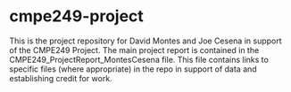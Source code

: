 # cmpe249-project
This is the project repository for David Montes and Joe Cesena in support of the CMPE249 Project. The main project report is contained in the CMPE249_ProjectReport_MontesCesena file. This file contains links to specific files (where appropriate) in the repo in support of data and establishing credit for work.
